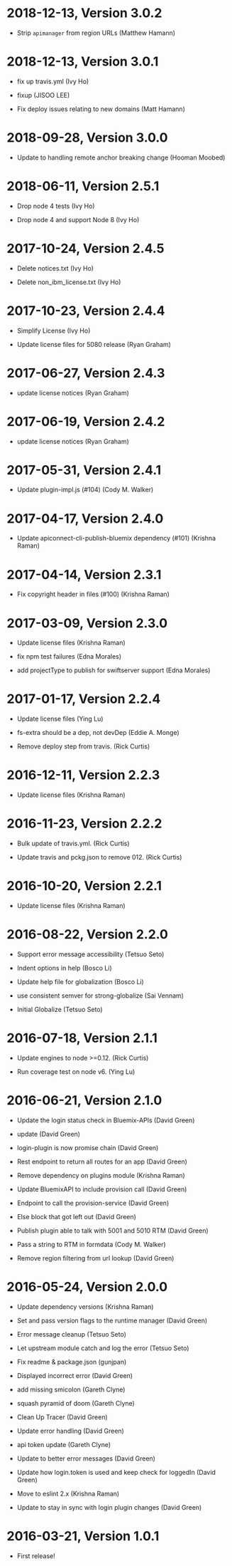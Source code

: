 

2018-12-13, Version 3.0.2
=========================

 * Strip `apimanager` from region URLs (Matthew Hamann)


2018-12-13, Version 3.0.1
=========================

 * fix up travis.yml (Ivy Ho)

 * fixup (JISOO LEE)

 * Fix deploy issues relating to new domains (Matt Hamann)


2018-09-28, Version 3.0.0
=========================

 * Update to handling  remote anchor breaking change (Hooman Moobed)


2018-06-11, Version 2.5.1
=========================

 * Drop node 4 tests (Ivy Ho)

 * Drop node 4 and support Node 8 (Ivy Ho)


2017-10-24, Version 2.4.5
=========================

 * Delete notices.txt (Ivy Ho)

 * Delete non_ibm_license.txt (Ivy Ho)


2017-10-23, Version 2.4.4
=========================

 * Simplify License (Ivy Ho)

 * Update license files for 5080 release (Ryan Graham)


2017-06-27, Version 2.4.3
=========================

 * update license notices (Ryan Graham)


2017-06-19, Version 2.4.2
=========================

 * update license notices (Ryan Graham)


2017-05-31, Version 2.4.1
=========================

 * Update plugin-impl.js (#104) (Cody M. Walker)


2017-04-17, Version 2.4.0
=========================

 * Update apiconnect-cli-publish-bluemix dependency (#101) (Krishna Raman)


2017-04-14, Version 2.3.1
=========================

 * Fix copyright header in files (#100) (Krishna Raman)


2017-03-09, Version 2.3.0
=========================

 * Update license files (Krishna Raman)

 * fix npm test failures (Edna Morales)

 * add projectType to publish for swiftserver support (Edna Morales)


2017-01-17, Version 2.2.4
=========================

 * Update license files (Ying Lu)

 * fs-extra should be a dep, not devDep (Eddie A. Monge)

 * Remove deploy step from travis. (Rick Curtis)


2016-12-11, Version 2.2.3
=========================

 * Update license files (Krishna Raman)


2016-11-23, Version 2.2.2
=========================

 * Bulk update of travis.yml. (Rick Curtis)

 * Update travis and pckg.json to remove 012. (Rick Curtis)


2016-10-20, Version 2.2.1
=========================

 * Update license files (Krishna Raman)


2016-08-22, Version 2.2.0
=========================

 * Support error message accessibility (Tetsuo Seto)

 * Indent options in help (Bosco Li)

 * Update help file for globalization (Bosco Li)

 * use consistent semver for strong-globalize (Sai Vennam)

 * Initial Globalize (Tetsuo Seto)


2016-07-18, Version 2.1.1
=========================

 * Update engines to node >=0.12. (Rick Curtis)

 * Run coverage test on node v6. (Ying Lu)


2016-06-21, Version 2.1.0
=========================

 * Update the login status check in Bluemix-APIs (David Green)

 * update (David Green)

 * login-plugin is now promise chain (David Green)

 * Rest endpoint to return all routes for an app (David Green)

 * Remove dependency on plugins module (Krishna Raman)

 * Update BluemixAPI to include provision call (David Green)

 * Endpoint to call the provision-service (David Green)

 * Else block that got left out (David Green)

 * Publish plugin able to talk with 5001 and 5010 RTM (David Green)

 * Pass a string to RTM in formdata (Cody M. Walker)

 * Remove region filtering from url lookup (David Green)


2016-05-24, Version 2.0.0
=========================

 * Update dependency versions (Krishna Raman)

 * Set and pass version flags to the runtime manager (David Green)

 * Error message cleanup (Tetsuo Seto)

 * Let upstream module catch and log the error (Tetsuo Seto)

 * Fix readme & package.json (gunjpan)

 * Displayed incorrect error (David Green)

 * add missing smicolon (Gareth Clyne)

 * squash pyramid of doom (Gareth Clyne)

 * Clean Up Tracer (David Green)

 * Update error handling (David Green)

 * api token update (Gareth Clyne)

 * Update to better error messages (David Green)

 * Update how login.token is used and keep check for loggedIn (David Green)

 * Move to eslint 2.x (Krishna Raman)

 * Update to stay in sync with login plugin changes (David Green)


2016-03-21, Version 1.0.1
=========================

 * First release!
